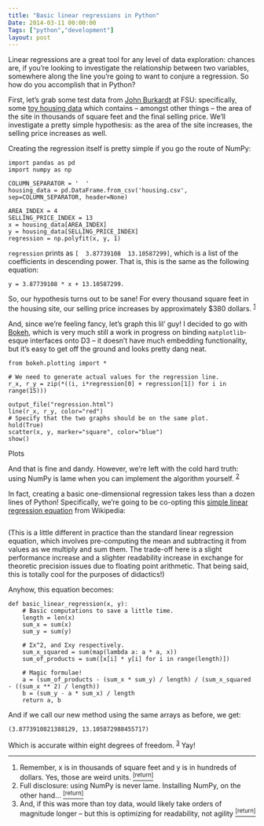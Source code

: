 ```yaml
---
title: "Basic linear regressions in Python"
Date: 2014-03-11 00:00:00
Tags: ["python","development"]
layout: post
---
```


<p>Linear regressions are a great tool for any level of data exploration: chances are, if you’re looking to investigate the relationship between two variables, somewhere along the line you’re going to want to conjure a regression.  So how do you accomplish that in Python?</p>


<p>First, let’s grab some test data from <a href="http://people.sc.fsu.edu/~jburkardt/">John Burkardt</a> at FSU: specifically, some <a href="http://people.sc.fsu.edu/~jburkardt/datasets/regression/x27.txt">toy housing data</a> which contains – amongst other things – the area of the site in thousands of square feet and the final selling price.  We’ll investigate a pretty simple hypothesis: as the area of the site increases, the selling price increases as well.</p>


<p>Creating the regression itself is pretty simple if you go the route of NumPy:</p>


<pre><code>import pandas as pd
import numpy as np

COLUMN_SEPARATOR = '  '
housing_data = pd.DataFrame.from_csv('housing.csv', sep=COLUMN_SEPARATOR, header=None)

AREA_INDEX = 4
SELLING_PRICE_INDEX = 13
x = housing_data[AREA_INDEX]
y = housing_data[SELLING_PRICE_INDEX]
regression = np.polyfit(x, y, 1)
</code></pre>


<p><code>regression</code> prints as <code>[  3.87739108  13.10587299]</code>, which is a list of the coefficients in descending power.  That is, this is the same as the following equation:</p>


<pre><code>y = 3.87739108 * x + 13.10587299.
</code></pre>


<p>So, our hypothesis turns out to be sane!  For every thousand square feet in the housing site, our selling price increases by approximately $380 dollars. <sup class="footnote-ref" id="fnref:1"><a href="#fn:1" rel="footnote">1</a></sup></p>


<p>And, since we’re feeling fancy, let’s graph this lil’ guy!  I decided to go with <a href="bokeh.pydata.org">Bokeh</a>, which is very much still a work in progress on binding <code>matplotlib</code>-esque interfaces onto D3 – it doesn’t have much embedding functionality, but it’s easy to get off the ground and looks pretty dang neat.</p>


<pre><code>from bokeh.plotting import *

# We need to generate actual values for the regression line.
r_x, r_y = zip(*((i, i*regression[0] + regression[1]) for i in range(15)))

output_file("regression.html")
line(r_x, r_y, color="red")
# Specify that the two graphs should be on the same plot.
hold(True)
scatter(x, y, marker="square", color="blue")
show()
</code></pre>


<p><link href="/static/bokeh.css" rel="stylesheet" type="text/css"/>
<script src="/static/bokeh.js" type="text/javascript"></script>
<script type="text/javascript">
$(function() {
var all_models = [{&ldquo;attributes&rdquo;: {&ldquo;data_source&rdquo;: {&ldquo;type&rdquo;: &ldquo;ColumnDataSource&rdquo;, &ldquo;id&rdquo;: &ldquo;550be8bf-b9ec-4999-8154-cc5370c6d3af&rdquo;}, &ldquo;doc&rdquo;: null, &ldquo;id&rdquo;: &ldquo;edfc1870-027f-497f-9f6a-215d97b6bc22&rdquo;, &ldquo;xdata_range&rdquo;: null, &ldquo;ydata_range&rdquo;: null, &ldquo;glyphspec&rdquo;: {&ldquo;line_color&rdquo;: {&ldquo;value&rdquo;: &ldquo;blue&rdquo;}, &ldquo;line_alpha&rdquo;: {&ldquo;units&rdquo;: &ldquo;data&rdquo;, &ldquo;value&rdquo;: 1.0}, &ldquo;angle&rdquo;: {&ldquo;units&rdquo;: &ldquo;data&rdquo;, &ldquo;field&rdquo;: &ldquo;angle&rdquo;}, &ldquo;fill_color&rdquo;: {&ldquo;value&rdquo;: &ldquo;blue&rdquo;}, &ldquo;line_width&rdquo;: {&ldquo;units&rdquo;: &ldquo;data&rdquo;, &ldquo;field&rdquo;: &ldquo;line_width&rdquo;}, &ldquo;fill_alpha&rdquo;: {&ldquo;units&rdquo;: &ldquo;data&rdquo;, &ldquo;value&rdquo;: 1.0}, &ldquo;text_alpha&rdquo;: 1.0, &ldquo;text_color&rdquo;: &ldquo;black&rdquo;, &ldquo;marker&rdquo;: &ldquo;square&rdquo;, &ldquo;y&rdquo;: {&ldquo;units&rdquo;: &ldquo;data&rdquo;, &ldquo;field&rdquo;: &ldquo;y&rdquo;}, &ldquo;x&rdquo;: {&ldquo;units&rdquo;: &ldquo;data&rdquo;, &ldquo;field&rdquo;: &ldquo;x&rdquo;}, &ldquo;type&rdquo;: &ldquo;square&rdquo;, &ldquo;size&rdquo;: {&ldquo;units&rdquo;: &ldquo;screen&rdquo;, &ldquo;field&rdquo;: null, &ldquo;default&rdquo;: 4}}, &ldquo;nonselection_glyphspec&rdquo;: {&ldquo;line_color&rdquo;: {&ldquo;value&rdquo;: &ldquo;#1f77b4&rdquo;}, &ldquo;angle_units&rdquo;: &ldquo;deg&rdquo;, &ldquo;fill_color&rdquo;: {&ldquo;value&rdquo;: &ldquo;#1f77b4&rdquo;}, &ldquo;visible&rdquo;: null, &ldquo;end_angle_units&rdquo;: &ldquo;deg&rdquo;, &ldquo;line_dash_offset&rdquo;: 0, &ldquo;line_join&rdquo;: &ldquo;miter&rdquo;, &ldquo;size&rdquo;: {&ldquo;units&rdquo;: &ldquo;screen&rdquo;, &ldquo;default&rdquo;: 4, &ldquo;field&rdquo;: null}, &ldquo;line_alpha&rdquo;: {&ldquo;units&rdquo;: &ldquo;data&rdquo;, &ldquo;value&rdquo;: 0.1}, &ldquo;angle&rdquo;: {&ldquo;units&rdquo;: &ldquo;data&rdquo;, &ldquo;field&rdquo;: &ldquo;angle&rdquo;}, &ldquo;radius_units&rdquo;: &ldquo;screen&rdquo;, &ldquo;valign&rdquo;: null, &ldquo;length_units&rdquo;: &ldquo;screen&rdquo;, &ldquo;start_angle_units&rdquo;: &ldquo;deg&rdquo;, &ldquo;line_cap&rdquo;: &ldquo;butt&rdquo;, &ldquo;line_dash&rdquo;: [], &ldquo;line_width&rdquo;: {&ldquo;units&rdquo;: &ldquo;data&rdquo;, &ldquo;field&rdquo;: &ldquo;line_width&rdquo;}, &ldquo;type&rdquo;: &ldquo;square&rdquo;, &ldquo;fill_alpha&rdquo;: {&ldquo;units&rdquo;: &ldquo;data&rdquo;, &ldquo;value&rdquo;: 0.1}, &ldquo;halign&rdquo;: null, &ldquo;y&rdquo;: {&ldquo;units&rdquo;: &ldquo;data&rdquo;, &ldquo;field&rdquo;: &ldquo;y&rdquo;}, &ldquo;x&rdquo;: {&ldquo;units&rdquo;: &ldquo;data&rdquo;, &ldquo;field&rdquo;: &ldquo;x&rdquo;}, &ldquo;margin&rdquo;: null}}, &ldquo;type&rdquo;: &ldquo;Glyph&rdquo;, &ldquo;id&rdquo;: &ldquo;edfc1870-027f-497f-9f6a-215d97b6bc22&rdquo;}, {&ldquo;attributes&rdquo;: {&ldquo;column_names&rdquo;: [&ldquo;x&rdquo;, &ldquo;y&rdquo;], &ldquo;doc&rdquo;: null, &ldquo;selected&rdquo;: [], &ldquo;discrete_ranges&rdquo;: {}, &ldquo;cont_ranges&rdquo;: {}, &ldquo;data&rdquo;: {&ldquo;y&rdquo;: [13.105872988455742, 16.983264070594554, 20.860655152733369, 24.738046234872179, 28.615437317010993, 32.492828399149808, 36.370219481288622, 40.247610563427429, 44.125001645566243, 48.002392727705057, 51.879783809843872, 55.757174891982686, 59.6345659741215, 63.511957056260314, 67.389348138399114], &ldquo;x&rdquo;: [0, 1, 2, 3, 4, 5, 6, 7, 8, 9, 10, 11, 12, 13, 14]}, &ldquo;id&rdquo;: &ldquo;66f913f2-e072-42ae-a9b9-a5f7e233abd9&rdquo;}, &ldquo;type&rdquo;: &ldquo;ColumnDataSource&rdquo;, &ldquo;id&rdquo;: &ldquo;66f913f2-e072-42ae-a9b9-a5f7e233abd9&rdquo;}, {&ldquo;attributes&rdquo;: {&ldquo;x_range&rdquo;: {&ldquo;type&rdquo;: &ldquo;DataRange1d&rdquo;, &ldquo;id&rdquo;: &ldquo;e9862eb9-5881-4d1c-946e-d20c512608a4&rdquo;}, &ldquo;axes&rdquo;: [], &ldquo;title&rdquo;: &ldquo;Plot&rdquo;, &ldquo;y_range&rdquo;: {&ldquo;type&rdquo;: &ldquo;DataRange1d&rdquo;, &ldquo;id&rdquo;: &ldquo;871a0fe0-4515-49e8-93da-eac562bcf2a3&rdquo;}, &ldquo;outer_width&rdquo;: 600, &ldquo;renderers&rdquo;: [{&ldquo;type&rdquo;: &ldquo;LinearAxis&rdquo;, &ldquo;id&rdquo;: &ldquo;cb245aaf-890d-4a2f-8f47-2bdeafc565d0&rdquo;}, {&ldquo;type&rdquo;: &ldquo;LinearAxis&rdquo;, &ldquo;id&rdquo;: &ldquo;94b21860-b7e6-4c21-b76e-36aae9df7769&rdquo;}, {&ldquo;type&rdquo;: &ldquo;Grid&rdquo;, &ldquo;id&rdquo;: &ldquo;bdd8b257-83fb-4b71-aee8-27579c9f3b54&rdquo;}, {&ldquo;type&rdquo;: &ldquo;Grid&rdquo;, &ldquo;id&rdquo;: &ldquo;29b15c6b-d5fc-4fc0-8533-fad8d5f96831&rdquo;}, {&ldquo;type&rdquo;: &ldquo;BoxSelection&rdquo;, &ldquo;id&rdquo;: &ldquo;e795c6b9-4ce0-4684-bff3-9ad99b4887b0&rdquo;}, {&ldquo;type&rdquo;: &ldquo;BoxSelection&rdquo;, &ldquo;id&rdquo;: &ldquo;562db128-0818-4abe-8725-348e4c8f81e8&rdquo;}, {&ldquo;type&rdquo;: &ldquo;Glyph&rdquo;, &ldquo;id&rdquo;: &ldquo;44591e70-15e1-4d3a-a597-90c0d454d5d2&rdquo;}, {&ldquo;type&rdquo;: &ldquo;Glyph&rdquo;, &ldquo;id&rdquo;: &ldquo;edfc1870-027f-497f-9f6a-215d97b6bc22&rdquo;}], &ldquo;outer_height&rdquo;: 600, &ldquo;doc&rdquo;: null, &ldquo;canvas_height&rdquo;: 600, &ldquo;id&rdquo;: &ldquo;c934a86a-f746-48a4-a859-ce278ffa3d43&rdquo;, &ldquo;tools&rdquo;: [{&ldquo;type&rdquo;: &ldquo;PanTool&rdquo;, &ldquo;id&rdquo;: &ldquo;a09fc750-afa4-4c1c-8d25-2fde467d6a2a&rdquo;}, {&ldquo;type&rdquo;: &ldquo;WheelZoomTool&rdquo;, &ldquo;id&rdquo;: &ldquo;b796f625-8d66-4695-aa87-ad66ac6576b6&rdquo;}, {&ldquo;type&rdquo;: &ldquo;BoxZoomTool&rdquo;, &ldquo;id&rdquo;: &ldquo;579a5e2a-ee01-45f3-b5a5-07b8f430b818&rdquo;}, {&ldquo;type&rdquo;: &ldquo;PreviewSaveTool&rdquo;, &ldquo;id&rdquo;: &ldquo;cd3a6805-87bd-456d-9258-a68d9f408ad9&rdquo;}, {&ldquo;type&rdquo;: &ldquo;ResizeTool&rdquo;, &ldquo;id&rdquo;: &ldquo;7112fa2f-ab63-440e-9129-053bddd7e3d3&rdquo;}, {&ldquo;type&rdquo;: &ldquo;BoxSelectTool&rdquo;, &ldquo;id&rdquo;: &ldquo;e0f2724a-5700-46db-8fed-e1814cc03568&rdquo;}, {&ldquo;type&rdquo;: &ldquo;ResetTool&rdquo;, &ldquo;id&rdquo;: &ldquo;da85aeb2-a765-49bf-85ed-a3036d5df8c5&rdquo;}], &ldquo;canvas_width&rdquo;: 600}, &ldquo;type&rdquo;: &ldquo;Plot&rdquo;, &ldquo;id&rdquo;: &ldquo;c934a86a-f746-48a4-a859-ce278ffa3d43&rdquo;}, {&ldquo;attributes&rdquo;: {&ldquo;sources&rdquo;: [{&ldquo;ref&rdquo;: {&ldquo;type&rdquo;: &ldquo;ColumnDataSource&rdquo;, &ldquo;id&rdquo;: &ldquo;66f913f2-e072-42ae-a9b9-a5f7e233abd9&rdquo;}, &ldquo;columns&rdquo;: [&ldquo;x&rdquo;]}, {&ldquo;ref&rdquo;: {&ldquo;type&rdquo;: &ldquo;ColumnDataSource&rdquo;, &ldquo;id&rdquo;: &ldquo;550be8bf-b9ec-4999-8154-cc5370c6d3af&rdquo;}, &ldquo;columns&rdquo;: [&ldquo;x&rdquo;]}], &ldquo;id&rdquo;: &ldquo;e9862eb9-5881-4d1c-946e-d20c512608a4&rdquo;, &ldquo;doc&rdquo;: null}, &ldquo;type&rdquo;: &ldquo;DataRange1d&rdquo;, &ldquo;id&rdquo;: &ldquo;e9862eb9-5881-4d1c-946e-d20c512608a4&rdquo;}, {&ldquo;attributes&rdquo;: {&ldquo;sources&rdquo;: [{&ldquo;ref&rdquo;: {&ldquo;type&rdquo;: &ldquo;ColumnDataSource&rdquo;, &ldquo;id&rdquo;: &ldquo;66f913f2-e072-42ae-a9b9-a5f7e233abd9&rdquo;}, &ldquo;columns&rdquo;: [&ldquo;y&rdquo;]}, {&ldquo;ref&rdquo;: {&ldquo;type&rdquo;: &ldquo;ColumnDataSource&rdquo;, &ldquo;id&rdquo;: &ldquo;550be8bf-b9ec-4999-8154-cc5370c6d3af&rdquo;}, &ldquo;columns&rdquo;: [&ldquo;y&rdquo;]}], &ldquo;id&rdquo;: &ldquo;871a0fe0-4515-49e8-93da-eac562bcf2a3&rdquo;, &ldquo;doc&rdquo;: null}, &ldquo;type&rdquo;: &ldquo;DataRange1d&rdquo;, &ldquo;id&rdquo;: &ldquo;871a0fe0-4515-49e8-93da-eac562bcf2a3&rdquo;}, {&ldquo;attributes&rdquo;: {&ldquo;plot&rdquo;: {&ldquo;type&rdquo;: &ldquo;Plot&rdquo;, &ldquo;id&rdquo;: &ldquo;c934a86a-f746-48a4-a859-ce278ffa3d43&rdquo;}, &ldquo;location&rdquo;: &ldquo;min&rdquo;, &ldquo;bounds&rdquo;: &ldquo;auto&rdquo;, &ldquo;doc&rdquo;: null, &ldquo;id&rdquo;: &ldquo;cb245aaf-890d-4a2f-8f47-2bdeafc565d0&rdquo;, &ldquo;dimension&rdquo;: 0}, &ldquo;type&rdquo;: &ldquo;LinearAxis&rdquo;, &ldquo;id&rdquo;: &ldquo;cb245aaf-890d-4a2f-8f47-2bdeafc565d0&rdquo;}, {&ldquo;attributes&rdquo;: {&ldquo;plot&rdquo;: {&ldquo;type&rdquo;: &ldquo;Plot&rdquo;, &ldquo;id&rdquo;: &ldquo;c934a86a-f746-48a4-a859-ce278ffa3d43&rdquo;}, &ldquo;location&rdquo;: &ldquo;min&rdquo;, &ldquo;bounds&rdquo;: &ldquo;auto&rdquo;, &ldquo;doc&rdquo;: null, &ldquo;id&rdquo;: &ldquo;94b21860-b7e6-4c21-b76e-36aae9df7769&rdquo;, &ldquo;dimension&rdquo;: 1}, &ldquo;type&rdquo;: &ldquo;LinearAxis&rdquo;, &ldquo;id&rdquo;: &ldquo;94b21860-b7e6-4c21-b76e-36aae9df7769&rdquo;}, {&ldquo;attributes&rdquo;: {&ldquo;plot&rdquo;: {&ldquo;type&rdquo;: &ldquo;Plot&rdquo;, &ldquo;id&rdquo;: &ldquo;c934a86a-f746-48a4-a859-ce278ffa3d43&rdquo;}, &ldquo;doc&rdquo;: null, &ldquo;is_datetime&rdquo;: false, &ldquo;dimension&rdquo;: 0, &ldquo;id&rdquo;: &ldquo;bdd8b257-83fb-4b71-aee8-27579c9f3b54&rdquo;}, &ldquo;type&rdquo;: &ldquo;Grid&rdquo;, &ldquo;id&rdquo;: &ldquo;bdd8b257-83fb-4b71-aee8-27579c9f3b54&rdquo;}, {&ldquo;attributes&rdquo;: {&ldquo;plot&rdquo;: {&ldquo;type&rdquo;: &ldquo;Plot&rdquo;, &ldquo;id&rdquo;: &ldquo;c934a86a-f746-48a4-a859-ce278ffa3d43&rdquo;}, &ldquo;doc&rdquo;: null, &ldquo;is_datetime&rdquo;: false, &ldquo;dimension&rdquo;: 1, &ldquo;id&rdquo;: &ldquo;29b15c6b-d5fc-4fc0-8533-fad8d5f96831&rdquo;}, &ldquo;type&rdquo;: &ldquo;Grid&rdquo;, &ldquo;id&rdquo;: &ldquo;29b15c6b-d5fc-4fc0-8533-fad8d5f96831&rdquo;}, {&ldquo;attributes&rdquo;: {&ldquo;plot&rdquo;: {&ldquo;type&rdquo;: &ldquo;Plot&rdquo;, &ldquo;id&rdquo;: &ldquo;c934a86a-f746-48a4-a859-ce278ffa3d43&rdquo;}, &ldquo;doc&rdquo;: null, &ldquo;dimensions&rdquo;: [&ldquo;width&rdquo;, &ldquo;height&rdquo;], &ldquo;id&rdquo;: &ldquo;a09fc750-afa4-4c1c-8d25-2fde467d6a2a&rdquo;}, &ldquo;type&rdquo;: &ldquo;PanTool&rdquo;, &ldquo;id&rdquo;: &ldquo;a09fc750-afa4-4c1c-8d25-2fde467d6a2a&rdquo;}, {&ldquo;attributes&rdquo;: {&ldquo;data_source&rdquo;: {&ldquo;type&rdquo;: &ldquo;ColumnDataSource&rdquo;, &ldquo;id&rdquo;: &ldquo;66f913f2-e072-42ae-a9b9-a5f7e233abd9&rdquo;}, &ldquo;doc&rdquo;: null, &ldquo;id&rdquo;: &ldquo;44591e70-15e1-4d3a-a597-90c0d454d5d2&rdquo;, &ldquo;xdata_range&rdquo;: null, &ldquo;ydata_range&rdquo;: null, &ldquo;glyphspec&rdquo;: {&ldquo;line_color&rdquo;: {&ldquo;value&rdquo;: &ldquo;red&rdquo;}, &ldquo;line_alpha&rdquo;: {&ldquo;units&rdquo;: &ldquo;data&rdquo;, &ldquo;value&rdquo;: 1.0}, &ldquo;fill_color&rdquo;: &ldquo;red&rdquo;, &ldquo;line_width&rdquo;: {&ldquo;units&rdquo;: &ldquo;data&rdquo;, &ldquo;field&rdquo;: &ldquo;line_width&rdquo;}, &ldquo;fill_alpha&rdquo;: 1.0, &ldquo;text_alpha&rdquo;: 1.0, &ldquo;text_color&rdquo;: &ldquo;black&rdquo;, &ldquo;y&rdquo;: {&ldquo;units&rdquo;: &ldquo;data&rdquo;, &ldquo;field&rdquo;: &ldquo;y&rdquo;}, &ldquo;x&rdquo;: {&ldquo;units&rdquo;: &ldquo;data&rdquo;, &ldquo;field&rdquo;: &ldquo;x&rdquo;}, &ldquo;type&rdquo;: &ldquo;line&rdquo;}, &ldquo;nonselection_glyphspec&rdquo;: {&ldquo;line_color&rdquo;: {&ldquo;value&rdquo;: &ldquo;#1f77b4&rdquo;}, &ldquo;line_width&rdquo;: {&ldquo;units&rdquo;: &ldquo;data&rdquo;, &ldquo;field&rdquo;: &ldquo;line_width&rdquo;}, &ldquo;angle_units&rdquo;: &ldquo;deg&rdquo;, &ldquo;type&rdquo;: &ldquo;line&rdquo;, &ldquo;y&rdquo;: {&ldquo;units&rdquo;: &ldquo;data&rdquo;, &ldquo;field&rdquo;: &ldquo;y&rdquo;}, &ldquo;line_alpha&rdquo;: {&ldquo;units&rdquo;: &ldquo;data&rdquo;, &ldquo;value&rdquo;: 0.1}, &ldquo;start_angle_units&rdquo;: &ldquo;deg&rdquo;, &ldquo;valign&rdquo;: null, &ldquo;radius_units&rdquo;: &ldquo;screen&rdquo;, &ldquo;visible&rdquo;: null, &ldquo;length_units&rdquo;: &ldquo;screen&rdquo;, &ldquo;end_angle_units&rdquo;: &ldquo;deg&rdquo;, &ldquo;line_dash_offset&rdquo;: 0, &ldquo;line_cap&rdquo;: &ldquo;butt&rdquo;, &ldquo;line_dash&rdquo;: [], &ldquo;x&rdquo;: {&ldquo;units&rdquo;: &ldquo;data&rdquo;, &ldquo;field&rdquo;: &ldquo;x&rdquo;}, &ldquo;margin&rdquo;: null, &ldquo;line_join&rdquo;: &ldquo;miter&rdquo;, &ldquo;halign&rdquo;: null}}, &ldquo;type&rdquo;: &ldquo;Glyph&rdquo;, &ldquo;id&rdquo;: &ldquo;44591e70-15e1-4d3a-a597-90c0d454d5d2&rdquo;}, {&ldquo;attributes&rdquo;: {&ldquo;plot&rdquo;: {&ldquo;type&rdquo;: &ldquo;Plot&rdquo;, &ldquo;id&rdquo;: &ldquo;c934a86a-f746-48a4-a859-ce278ffa3d43&rdquo;}, &ldquo;id&rdquo;: &ldquo;579a5e2a-ee01-45f3-b5a5-07b8f430b818&rdquo;, &ldquo;doc&rdquo;: null}, &ldquo;type&rdquo;: &ldquo;BoxZoomTool&rdquo;, &ldquo;id&rdquo;: &ldquo;579a5e2a-ee01-45f3-b5a5-07b8f430b818&rdquo;}, {&ldquo;attributes&rdquo;: {&ldquo;doc&rdquo;: null, &ldquo;tool&rdquo;: {&ldquo;type&rdquo;: &ldquo;BoxZoomTool&rdquo;, &ldquo;id&rdquo;: &ldquo;579a5e2a-ee01-45f3-b5a5-07b8f430b818&rdquo;}, &ldquo;id&rdquo;: &ldquo;e795c6b9-4ce0-4684-bff3-9ad99b4887b0&rdquo;}, &ldquo;type&rdquo;: &ldquo;BoxSelection&rdquo;, &ldquo;id&rdquo;: &ldquo;e795c6b9-4ce0-4684-bff3-9ad99b4887b0&rdquo;}, {&ldquo;attributes&rdquo;: {&ldquo;plot&rdquo;: {&ldquo;type&rdquo;: &ldquo;Plot&rdquo;, &ldquo;id&rdquo;: &ldquo;c934a86a-f746-48a4-a859-ce278ffa3d43&rdquo;}, &ldquo;dataranges&rdquo;: [], &ldquo;id&rdquo;: &ldquo;cd3a6805-87bd-456d-9258-a68d9f408ad9&rdquo;, &ldquo;doc&rdquo;: null}, &ldquo;type&rdquo;: &ldquo;PreviewSaveTool&rdquo;, &ldquo;id&rdquo;: &ldquo;cd3a6805-87bd-456d-9258-a68d9f408ad9&rdquo;}, {&ldquo;attributes&rdquo;: {&ldquo;plot&rdquo;: {&ldquo;type&rdquo;: &ldquo;Plot&rdquo;, &ldquo;id&rdquo;: &ldquo;c934a86a-f746-48a4-a859-ce278ffa3d43&rdquo;}, &ldquo;id&rdquo;: &ldquo;7112fa2f-ab63-440e-9129-053bddd7e3d3&rdquo;, &ldquo;doc&rdquo;: null}, &ldquo;type&rdquo;: &ldquo;ResizeTool&rdquo;, &ldquo;id&rdquo;: &ldquo;7112fa2f-ab63-440e-9129-053bddd7e3d3&rdquo;}, {&ldquo;attributes&rdquo;: {&ldquo;doc&rdquo;: null, &ldquo;renderers&rdquo;: [{&ldquo;type&rdquo;: &ldquo;Glyph&rdquo;, &ldquo;id&rdquo;: &ldquo;44591e70-15e1-4d3a-a597-90c0d454d5d2&rdquo;}, {&ldquo;type&rdquo;: &ldquo;Glyph&rdquo;, &ldquo;id&rdquo;: &ldquo;edfc1870-027f-497f-9f6a-215d97b6bc22&rdquo;}], &ldquo;id&rdquo;: &ldquo;e0f2724a-5700-46db-8fed-e1814cc03568&rdquo;}, &ldquo;type&rdquo;: &ldquo;BoxSelectTool&rdquo;, &ldquo;id&rdquo;: &ldquo;e0f2724a-5700-46db-8fed-e1814cc03568&rdquo;}, {&ldquo;attributes&rdquo;: {&ldquo;doc&rdquo;: null, &ldquo;tool&rdquo;: {&ldquo;type&rdquo;: &ldquo;BoxSelectTool&rdquo;, &ldquo;id&rdquo;: &ldquo;e0f2724a-5700-46db-8fed-e1814cc03568&rdquo;}, &ldquo;id&rdquo;: &ldquo;562db128-0818-4abe-8725-348e4c8f81e8&rdquo;}, &ldquo;type&rdquo;: &ldquo;BoxSelection&rdquo;, &ldquo;id&rdquo;: &ldquo;562db128-0818-4abe-8725-348e4c8f81e8&rdquo;}, {&ldquo;attributes&rdquo;: {&ldquo;plot&rdquo;: {&ldquo;type&rdquo;: &ldquo;Plot&rdquo;, &ldquo;id&rdquo;: &ldquo;c934a86a-f746-48a4-a859-ce278ffa3d43&rdquo;}, &ldquo;id&rdquo;: &ldquo;da85aeb2-a765-49bf-85ed-a3036d5df8c5&rdquo;, &ldquo;doc&rdquo;: null}, &ldquo;type&rdquo;: &ldquo;ResetTool&rdquo;, &ldquo;id&rdquo;: &ldquo;da85aeb2-a765-49bf-85ed-a3036d5df8c5&rdquo;}, {&ldquo;attributes&rdquo;: {&ldquo;plot&rdquo;: {&ldquo;type&rdquo;: &ldquo;Plot&rdquo;, &ldquo;id&rdquo;: &ldquo;c934a86a-f746-48a4-a859-ce278ffa3d43&rdquo;}, &ldquo;doc&rdquo;: null, &ldquo;dimensions&rdquo;: [&ldquo;width&rdquo;, &ldquo;height&rdquo;], &ldquo;id&rdquo;: &ldquo;b796f625-8d66-4695-aa87-ad66ac6576b6&rdquo;}, &ldquo;type&rdquo;: &ldquo;WheelZoomTool&rdquo;, &ldquo;id&rdquo;: &ldquo;b796f625-8d66-4695-aa87-ad66ac6576b6&rdquo;}, {&ldquo;attributes&rdquo;: {&ldquo;doc&rdquo;: null, &ldquo;children&rdquo;: [{&ldquo;type&rdquo;: &ldquo;Plot&rdquo;, &ldquo;id&rdquo;: &ldquo;c934a86a-f746-48a4-a859-ce278ffa3d43&rdquo;}], &ldquo;id&rdquo;: &ldquo;52d4784d-e61d-4cb8-8484-9f1d866a9520&rdquo;}, &ldquo;type&rdquo;: &ldquo;PlotContext&rdquo;, &ldquo;id&rdquo;: &ldquo;52d4784d-e61d-4cb8-8484-9f1d866a9520&rdquo;}, {&ldquo;attributes&rdquo;: {&ldquo;column_names&rdquo;: [&ldquo;x&rdquo;, &ldquo;y&rdquo;], &ldquo;doc&rdquo;: null, &ldquo;selected&rdquo;: [], &ldquo;discrete_ranges&rdquo;: {}, &ldquo;cont_ranges&rdquo;: {}, &ldquo;data&rdquo;: {&ldquo;y&rdquo;: [25.9, 29.5, 27.9, 25.9, 29.9, 29.9, 30.9, 28.9, 84.9, 82.9, 35.9, 31.5, 31.0, 30.9, 30.0, 28.9, 36.9, 41.9, 40.5, 43.9, 37.5, 37.9, 44.5, 37.9, 38.9, 36.9, 45.8, 41.0], &ldquo;x&rdquo;: [3.472, 3.531, 2.275, 4.05, 4.455, 4.455, 5.85, 9.52, 9.8, 12.8, 6.435, 4.9883, 5.52, 6.666, 5.0, 9.52, 5.15, 6.902, 7.102, 7.8, 5.52, 4.0, 9.89, 6.7265, 9.15, 8.0, 7.3262, 5.0]}, &ldquo;id&rdquo;: &ldquo;550be8bf-b9ec-4999-8154-cc5370c6d3af&rdquo;}, &ldquo;type&rdquo;: &ldquo;ColumnDataSource&rdquo;, &ldquo;id&rdquo;: &ldquo;550be8bf-b9ec-4999-8154-cc5370c6d3af&rdquo;}];
var modelid = &ldquo;52d4784d-e61d-4cb8-8484-9f1d866a9520&rdquo;;
var modeltype = &ldquo;PlotContext&rdquo;;
var elementid = &ldquo;dd236cf6-808e-4d6c-9a6d-c3737029b713&rdquo;;
console.log(modelid, modeltype, elementid);
Bokeh.load_models(all_models);
var model = Bokeh.Collections(modeltype).get(modelid);
var view = new model.default_view({model: model, el: &lsquo;#dd236cf6-808e-4d6c-9a6d-c3737029b713&rsquo;});
});
</script>
</p>
<div class="plotdiv" id="dd236cf6-808e-4d6c-9a6d-c3737029b713">Plots</div>


<p>And that is fine and dandy.  However, we’re left with the cold hard truth: using NumPy is lame when you can implement the algorithm yourself.  <sup class="footnote-ref" id="fnref:2"><a href="#fn:2" rel="footnote">2</a></sup></p>


<p>In fact, creating a basic one-dimensional regression takes less than a dozen lines of Python!  Specifically, we’re going to be co-opting this <a href="http://en.wikipedia.org/wiki/Simple_linear_regression">simple linear regression equation</a> from Wikipedia:</p>


<p><img alt="" src="http://upload.wikimedia.org/math/d/a/a/daadbe12908cba8971ddc97c2904e582.png"/></p>


<p>(This is a little different in practice than the standard linear regression equation, which involves pre-computing the mean and subtracting it from values as we multiply and sum them.  The trade-off here is a slight performance increase and a slighter readability increase in exchange for theoretic precision issues due to floating point arithmetic.  That being said, this is totally cool for the purposes of didactics!)</p>


<p>Anyhow, this equation becomes:</p>


<pre><code>def basic_linear_regression(x, y):
    # Basic computations to save a little time.
    length = len(x)
    sum_x = sum(x)
    sum_y = sum(y)

    # Σx^2, and Σxy respectively.
    sum_x_squared = sum(map(lambda a: a * a, x))
    sum_of_products = sum([x[i] * y[i] for i in range(length)])

    # Magic formulae!
    a = (sum_of_products - (sum_x * sum_y) / length) / (sum_x_squared - ((sum_x ** 2) / length))
    b = (sum_y - a * sum_x) / length
    return a, b
</code></pre>


<p>And if we call our new method using the same arrays as before, we get:</p>


<pre><code>(3.8773910821388129, 13.105872988455717)
</code></pre>


<p>Which is accurate within eight degrees of freedom.  <sup class="footnote-ref" id="fnref:3"><a href="#fn:3" rel="footnote">3</a></sup>  Yay!</p>


<div class="footnotes">
<hr/>
<ol>
<li id="fn:1">Remember, x is in thousands of square feet and y is in hundreds of dollars.  Yes, those are weird units.
 <a class="footnote-return" href="#fnref:1"><sup>[return]</sup></a></li>
<li id="fn:2">Full disclosure: using NumPy is never lame.  Installing NumPy, on the other hand…
 <a class="footnote-return" href="#fnref:2"><sup>[return]</sup></a></li>
<li id="fn:3">And, if this was more than toy data, would likely take orders of magnitude longer – but this is optimizing for readability, not agility
 <a class="footnote-return" href="#fnref:3"><sup>[return]</sup></a></li>
</ol>
</div>
	